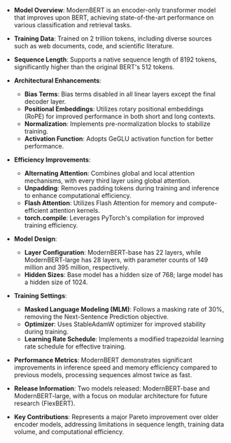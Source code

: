 - **Model Overview**: ModernBERT is an encoder-only transformer model that improves upon BERT, achieving state-of-the-art performance on various classification and retrieval tasks.
  
- **Training Data**: Trained on 2 trillion tokens, including diverse sources such as web documents, code, and scientific literature.

- **Sequence Length**: Supports a native sequence length of 8192 tokens, significantly higher than the original BERT's 512 tokens.

- **Architectural Enhancements**:
  - **Bias Terms**: Bias terms disabled in all linear layers except the final decoder layer.
  - **Positional Embeddings**: Utilizes rotary positional embeddings (RoPE) for improved performance in both short and long contexts.
  - **Normalization**: Implements pre-normalization blocks to stabilize training.
  - **Activation Function**: Adopts GeGLU activation function for better performance.

- **Efficiency Improvements**:
  - **Alternating Attention**: Combines global and local attention mechanisms, with every third layer using global attention.
  - **Unpadding**: Removes padding tokens during training and inference to enhance computational efficiency.
  - **Flash Attention**: Utilizes Flash Attention for memory and compute-efficient attention kernels.
  - **torch.compile**: Leverages PyTorch's compilation for improved training efficiency.

- **Model Design**:
  - **Layer Configuration**: ModernBERT-base has 22 layers, while ModernBERT-large has 28 layers, with parameter counts of 149 million and 395 million, respectively.
  - **Hidden Sizes**: Base model has a hidden size of 768; large model has a hidden size of 1024.

- **Training Settings**:
  - **Masked Language Modeling (MLM)**: Follows a masking rate of 30%, removing the Next-Sentence Prediction objective.
  - **Optimizer**: Uses StableAdamW optimizer for improved stability during training.
  - **Learning Rate Schedule**: Implements a modified trapezoidal learning rate schedule for effective training.

- **Performance Metrics**: ModernBERT demonstrates significant improvements in inference speed and memory efficiency compared to previous models, processing sequences almost twice as fast.

- **Release Information**: Two models released: ModernBERT-base and ModernBERT-large, with a focus on modular architecture for future research (FlexBERT).

- **Key Contributions**: Represents a major Pareto improvement over older encoder models, addressing limitations in sequence length, training data volume, and computational efficiency.